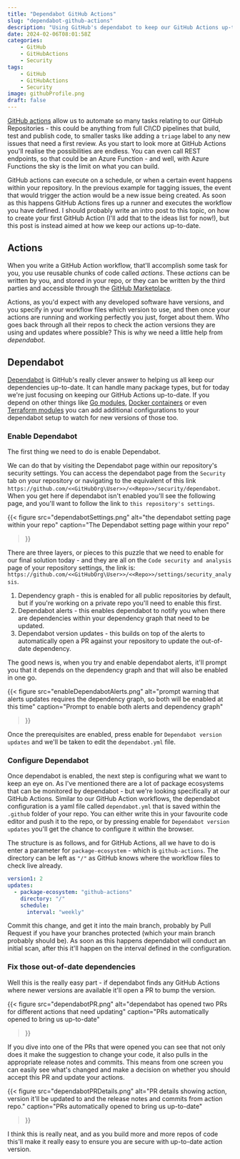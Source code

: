 ```yaml
---
title: "Dependabot GitHub Actions"
slug: "dependabot-github-actions"
description: "Using GitHub's dependabot to keep our GitHub Actions up-to-date with the latest releases."
date: 2024-02-06T08:01:58Z
categories:
    - GitHub
    - GitHubActions
    - Security
tags:
    - GitHub
    - GitHubActions
    - Security
image: githubProfile.png
draft: false
---
```


[GitHub actions](https://github.com/features/actions) allow us to automate so many tasks relating to our GitHub Repositories - this could be anything from full CI\CD pipelines that build, test and publish code, to smaller tasks like adding a `triage` label to any new issues that need a first review. As you start to look more at GitHub Actions you'll realise the possibilities are endless. You can even call REST endpoints, so that could be an Azure Function - and well, with Azure Functions the sky is the limit on what you can build.

GitHub actions can execute on a schedule, or when a certain event happens within your repository. In the previous example for tagging issues, the event that would trigger the action would be a new issue being created. As soon as this happens GitHub Actions fires up a runner and executes the workflow you have defined. I should probably write an intro post to this topic, on how to create your first GitHub Action (I'll add that to the ideas list for now!), but this post is instead aimed at how we keep our actions up-to-date.

## Actions

When you write a GitHub Action workflow, that'll accomplish some task for you, you use reusable chunks of code called *actions*. These *actions* can be written by you, and stored in your repo, or they can be written by the third parties and accessible through the [GitHub Marketplace](https://github.com/marketplace?type=).

Actions, as you'd expect with any developed software have versions, and you specify in your workflow files which version to use, and then once your actions are running and working perfectly you just, forget about them. Who goes back through all their repos to check the action versions they are using and updates where possible? This is why we need a little help from *dependabot*.

## Dependabot

[Dependabot](https://docs.github.com/en/code-security/dependabot) is GitHub's really clever answer to helping us all keep our dependencies up-to-date. It can handle many package types, but for today we're just focusing on keeping our GitHub Actions up-to-date. If you depend on other things like [Go modules](https://docs.github.com/en/code-security/dependabot/dependabot-version-updates/configuration-options-for-the-dependabot.yml-file#package-ecosystem), [Docker containers](https://docs.github.com/en/code-security/dependabot/dependabot-version-updates/configuration-options-for-the-dependabot.yml-file#docker) or even [Terraform modules](https://docs.github.com/en/code-security/dependabot/dependabot-version-updates/configuration-options-for-the-dependabot.yml-file#terraform) you can add additional configurations to your dependabot setup to watch for new versions of those too.

### Enable Dependabot

The first thing we need to do is enable Dependabot.

We can do that by visiting the Dependabot page within our repository's security settings. You can access the dependabot page from the `Security` tab on your repository or navigating to the equivalent of this link `https://github.com/<<GitHubOrg\User>>/<<Repo>>/security/dependabot`. When you get here if dependabot isn't enabled you'll see the following page, and you'll want to follow the link to `this repository's settings`.

{{<
  figure src="dependabotSettings.png"
  alt="the dependabot setting page within your repo"
  caption="The Dependabot setting page within your repo"
>}}

There are three layers, or pieces to this puzzle that we need to enable for our final solution today - and they are all on the `Code security and analysis` page of your repository settings, the link is: `https://github.com/<<GitHubOrg\User>>/<<Repo>>/settings/security_analysis`.

1. Dependency graph - this is enabled for all public repositories by default, but if you're working on a private repo you'll need to enable this first.
2. Dependabot alerts - this enables dependabot to notify you when there are dependencies within your dependency graph that need to be updated.
3. Dependabot version updates - this builds on top of the alerts to automatically open a PR against your repository to update the out-of-date dependency.

The good news is, when you try and enable dependabot alerts, it'll prompt you that it depends on the dependency graph and that will also be enabled in one go.

{{<
  figure src="enableDependabotAlerts.png"
  alt="prompt warning that alerts updates requires the dependency graph, so both will be enabled at this time"
  caption="Prompt to enable both alerts and dependency graph"
>}}

Once the prerequisites are enabled, press enable for `Dependabot version updates` and we'll be taken to edit the `dependabot.yml` file.

### Configure Dependabot

Once dependabot is enabled, the next step is configuring what we want to keep an eye on. As I've mentioned there are a lot of package ecosystems that can be monitored by dependabot - but we're looking specifically at our GitHub Actions. Similar to our GitHub Action workflows, the dependabot configuration is a yaml file called `dependabot.yml` that is saved within the `.github` folder of your repo. You can either write this in your favourite code editor and push it to the repo, or by pressing enable for `Dependabot version updates` you'll get the chance to configure it within the browser.

The structure is as follows, and for GitHub Actions, all we have to do is enter a parameter for `package-ecosystem` - which is `github-actions`. The directory can be left as `"/"` as GitHub knows where the workflow files to check live already.

```yml
version1: 2
updates:
  - package-ecosystem: "github-actions"
    directory: "/"
    schedule:
      interval: "weekly"
```

Commit this change, and get it into the main branch, probably by Pull Request if you have your branches protected (which your main branch probably should be). As soon as this happens dependabot will conduct an initial scan, after this it'll happen on the interval defined in the configuration.

### Fix those out-of-date dependencies

Well this is the really easy part - if dependabot finds any GitHub Actions where newer versions are available it'll open a PR to bump the version.

{{<
  figure src="dependabotPR.png"
  alt="dependabot has opened two PRs for different actions that need updating"
  caption="PRs automatically opened to bring us up-to-date"
>}}

If you dive into one of the PRs that were opened you can see that not only does it make the suggestion to change your code, it also pulls in the appropriate release notes and commits. This means from one screen you can easily see what's changed and make a decision on whether you should accept this PR and update your actions.

{{<
  figure src="dependabotPRDetails.png"
  alt="PR details showing action, version it'll be updated to and the release notes and commits from action repo."
  caption="PRs automatically opened to bring us up-to-date"
>}}

I think this is really neat, and as you build more and more repos of code this'll make it really easy to ensure you are secure with up-to-date action version.
